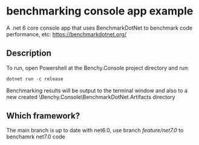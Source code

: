 # benchmarking console app example
A .net 6 core console app that uses BenchmarkDotNet to benchmark code performance, etc: https://benchmarkdotnet.org/

## Description
To run, open Powershell at the Benchy.Console project directory and run:

```powershell
dotnet run -c release
```

Benchmarking results will be output to the terminal window and also to a new created \Benchy.Console\BenchmarkDotNet.Artifacts directory

## Which framework?

The main branch is up to date with net6.0, use branch _feature/net7.0_ to benchamrk net7.0 code